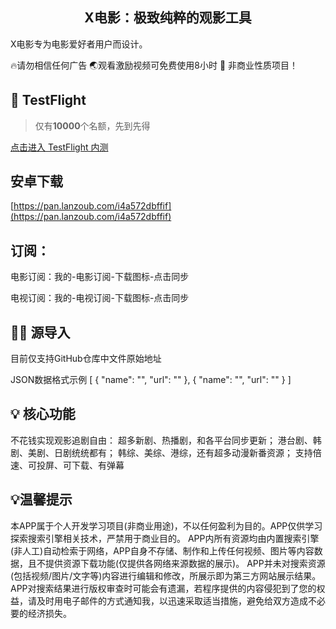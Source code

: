 
<h2 align="center">X电影：极致纯粹的观影工具</h2>

X电影专为电影爱好者用户而设计。

🔥请勿相信任何广告
🌏观看激励视频可免费使用8小时
🌟 非商业性质项目！

##  TestFlight

> 仅有**10000**个名额，先到先得

[点击进入 TestFlight 内测](https://testflight.apple.com/join/hDMYDZ0P)

## 安卓下载

[https://pan.lanzoub.com/i4a572dbffif](https://pan.lanzoub.com/i4a572dbffif)


## 订阅：

电影订阅：我的-电影订阅-下载图标-点击同步

电视订阅：我的-电视订阅-下载图标-点击同步

## 👩‍💻 源导入 
目前仅支持GitHub仓库中文件原始地址

JSON数据格式示例
[
  {
    "name": "",
    "url": ""
  },
  {
    "name": "",
    "url": ""
  }
  ]


## 💡 核心功能

不花钱实现观影追剧自由：
超多新剧、热播剧，和各平台同步更新；
港台剧、韩剧、美剧、日剧统统都有；
韩综、美综、港综，还有超多动漫新番资源；
支持倍速、可投屏、可️下载、有弹幕



## 💡温馨提示
本APP属于个人开发学习项目(非商业用途)，不以任何盈利为目的。APP仅供学习探索搜索引擎相关技术，严禁用于商业目的。
APP内所有资源均由内置搜索引擎(非人工)自动检索于网络，APP自身不存储、制作和上传任何视频、图片等内容数据，且不提供资源下载功能(仅提供各网络来源数据的展示)。
APP并未对搜索资源(包括视频/图片/文字等)内容进行编辑和修改，所展示即为第三方网站展示结果。
APP对搜索结果进行版权审查时可能会有遗漏，若程序提供的内容侵犯到了您的权益，请及时用电子邮件的方式通知我，以迅速采取适当措施，避免给双方造成不必要的经济损失。


              

